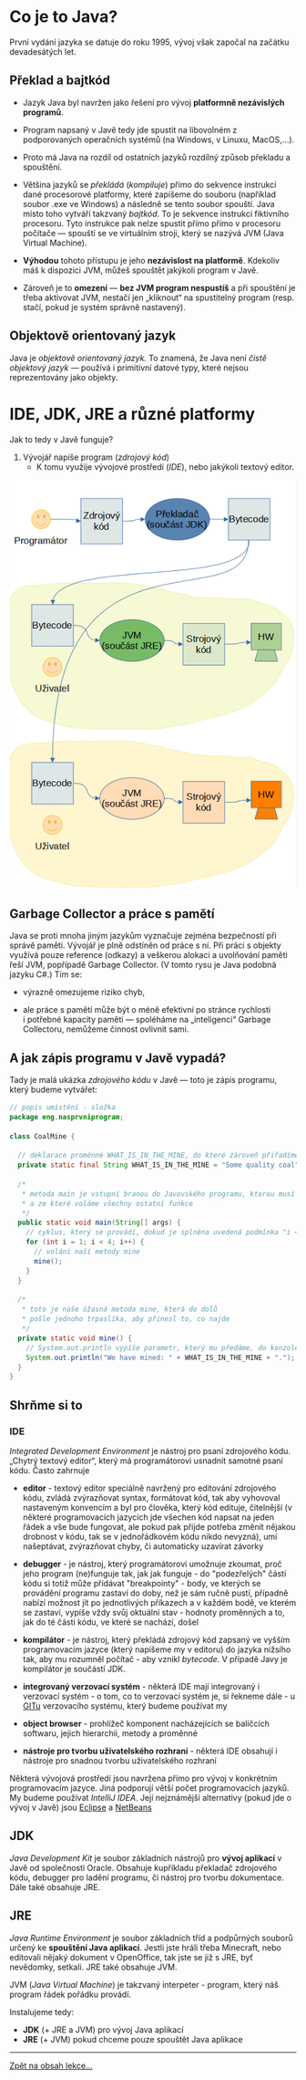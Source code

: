 # Co je to Java?
 
 První vydání jazyka se datuje do roku 1995, vývoj však započal na začátku devadesátých let. 
 
 ## Překlad a bajtkód
 - Jazyk Java byl navržen jako řešení pro vývoj **platformně nezávislých programů**.
  - Program napsaný v Javě tedy jde spustit na libovolném z podporovaných operačních systémů (na Windows, v Linuxu, MacOS,...).
 - Proto má Java na rozdíl od ostatních jazyků rozdílný způsob překladu a spouštění. 
  - Většina jazyků se _překládá_ (_kompiluje_) přímo do sekvence instrukcí dané procesorové platformy, které zapíšeme do souboru (například soubor .exe ve Windows) a následně se tento soubor spouští. Java místo toho vytváří takzvaný _bajtkód_. To je sekvence instrukcí fiktivního procesoru. Tyto instrukce pak nelze spustit přímo přímo v&nbsp;procesoru počítače — spouští se ve virtuálním stroji, který se nazývá JVM (Java Virtual Machine). 
 
 - **Výhodou** tohoto přístupu je jeho **nezávislost na platformě**. Kdekoliv máš k&nbsp;dispozici JVM, můžeš spouštět jakýkoli program v&nbsp;Javě. 
 
 - Zároveň je to **omezení** — **bez JVM program nespustíš** a&nbsp;při spouštění je třeba aktivovat JVM, nestačí jen „kliknout“ na spustitelný program (resp. stačí, pokud je systém správně nastavený).

## Objektově orientovaný jazyk
Java je _objektově orientovaný jazyk._ To znamená, že Java není _čistě objektový jazyk_ &mdash; používá i&nbsp;primitivní datové typy, které nejsou reprezentovány jako objekty. 

# IDE, JDK, JRE a různé platformy

Jak to tedy v&nbsp;Javě funguje?

1. Vývojář napíše program (_zdrojový kód_)
    - K tomu využije vývojové prostředí (_IDE_), nebo jakýkoli textový editor.

![JDK, JRE a různé platformy](img/jdk-jvm-bytecode.png)

## Garbage Collector a práce s&nbsp;pamětí
Java se proti mnoha jiným jazykům vyznačuje zejména bezpečností při správě paměti. Vývojář je plně odstíněn od práce s ní. Při práci s objekty využívá pouze reference (odkazy) a veškerou alokaci a uvolňování paměti řeší JVM, popřípadě Garbage Collector. (V tomto rysu je Java podobná jazyku C#.) Tím se:

- výrazně omezujeme riziko chyb, 

- ale práce s&nbsp;pamětí může být o&nbsp;méně efektivní po stránce rychlosti i&nbsp;potřebné kapacity paměti &mdash; spoléháme na „inteligenci“ Garbage Collectoru, nemůžeme činnost ovlivnit sami. 

## A jak zápis programu v&nbsp;Javě vypadá?

Tady je malá ukázka _zdrojového kódu_ v&nbsp;Javě &mdash; toto je zápis programu, který budeme vytvářet:

```java
// popis umístění - složka
package eng.nasprvniprogram;

class CoalMine {
  
  // deklarace proměnné WHAT_IS_IN_THE_MINE, do které zároveň přiřadíme hodnotu Some quality coal
  private static final String WHAT_IS_IN_THE_MINE = "Some quality coal";
  
  /*
   * metoda main je vstupní branou do Javovského programu, kterou musí obsahovat každý program
   * a ze které voláme všechny ostatní funkce
   */
  public static void main(String[] args) {
    // cyklus, který se provádí, dokud je splněna uvedená podmínka "i < 4"
    for (int i = 1; i < 4; i++) {
      // volání naší metody mine
      mine();
    }
  }
  
  /*
   * toto je naše úžasná metoda mine, která do dolů
   * pošle jednoho trpaslíka, aby přinesl to, co najde
   */
  private static void mine() {
    // System.out.println vypíše parametr, který mu předáme, do konzole
    System.out.println("We have mined: " + WHAT_IS_IN_THE_MINE + ".");
  }
}
```

## Shrňme si to

### IDE
_Integrated Development Environment_ je nástroj pro psaní zdrojového kódu. „Chytrý textový editor“, který má programátorovi usnadnit samotné psaní kódu. Často zahrnuje

- **editor** - textový editor speciálně navržený pro editování zdrojového kódu, zvládá zvýrazňovat syntax, formátovat kód, tak aby vyhovoval nastaveným konvencím a byl pro člověka, který kód edituje, čitelnější (v některé programovacích jazycích jde všechen kód napsat na jeden řádek a vše bude fungovat, ale pokud pak přijde potřeba změnit nějakou drobnost v kódu, tak se v jednořádkovém kódu nikdo nevyzná), umí našeptávat, zvýrazňovat chyby, či automaticky uzavírat závorky

- **debugger** - je nástroj, který programátorovi umožnuje zkoumat, proč jeho program (ne)funguje tak, jak jak funguje - do "podezřelých" částí kódu si totiž může přidávat "breakpointy" - body, ve kterých se provádění programu zastaví do doby, než je sám ručně pustí, případně nabízí možnost jít po jednotlivých příkazech a v každém bodě, ve kterém se zastaví, vypíše vždy svůj oktuální stav - hodnoty proměnných a to, jak do té části kódu, ve které se nachází, došel

- **kompilátor** - je nástroj, který překládá zdrojový kód zapsaný ve vyšším programovacím jazyce (který napíšeme my v editoru) do jazyka nižsího tak, aby mu rozumněl počítač - aby vznikl _bytecode_. V&nbsp;případě Javy je kompilátor je součástí JDK.

- **integrovaný verzovací systém** - některá IDE mají integrovaný i verzovací systém - o tom, co to verzovací systém je, si řekneme dále - u [GITu](#GIT) verzovacího systému, který budeme používat my

- <b>object browser</b> - prohlížeč komponent nacházejících se balíčcích softwaru, jejich hierarchii, metody a proměnné

- <b>nástroje pro tvorbu uživatelského rozhraní</b> - některá IDE obsahují i nástroje pro snadnou tvorbu uživatelského rozhraní

Některá vývojová prostředí jsou navržena přímo pro vývoj v konkrétním programovacím jazyce. Jiná podporují větší počet programovacích jazyků. My budeme používat _IntelliJ IDEA_. Její nejznámější alternativy (pokud jde o vývoj v&nbsp;Javě) jsou [Eclipse](https://www.eclipse.org/eclipseide/) a [NetBeans](https://netbeans.apache.org/)


## JDK
_Java Development Kit_ je soubor základních nástrojů pro **vývoj aplikací** v Javě od společnosti Oracle. Obsahuje kupříkladu překladač zdrojového kódu, debugger pro ladění programu, či nástroj pro tvorbu dokumentace. Dále také obsahuje JRE. 

## JRE
_Java Runtime Environment_ je soubor základních tříd a podpůrných souborů určený ke **spouštění Java aplikací**. Jestli jste hráli třeba Minecraft, nebo editovali nějaký dokument v&nbsp;OpenOffice, tak jste se již s JRE, byť nevědomky, setkali. JRE také obsahuje JVM.

JVM (_Java Virtual Machine_) je takzvaný interpeter - program, který náš program řádek pořádku provádí.

Instalujeme tedy:
 - <b>JDK</b> (+ JRE a JVM) pro vývoj Java aplikací
 - <b>JRE</b> (+ JVM) pokud chceme pouze spouštět Java aplikace

--- 

[Zpět na obsah lekce...](README.md)
